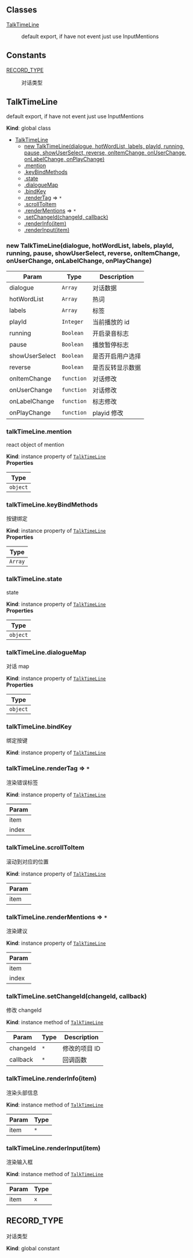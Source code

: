 ## Classes

<dl>
<dt><a href="#TalkTimeLine">TalkTimeLine</a></dt>
<dd><p>default export, if have not event just use InputMentions</p>
</dd>
</dl>

## Constants

<dl>
<dt><a href="#RECORD_TYPE">RECORD_TYPE</a></dt>
<dd><p>对话类型</p>
</dd>
</dl>

<a name="TalkTimeLine"></a>

## TalkTimeLine

default export, if have not event just use InputMentions

**Kind**: global class

-   [TalkTimeLine](#TalkTimeLine)
    -   [new TalkTimeLine(dialogue, hotWordList, labels, playId, running, pause, showUserSelect, reverse, onItemChange, onUserChange, onLabelChange, onPlayChange)](#new_TalkTimeLine_new)
    -   [.mention](#TalkTimeLine+mention)
    -   [.keyBindMethods](#TalkTimeLine+keyBindMethods)
    -   [.state](#TalkTimeLine+state)
    -   [.dialogueMap](#TalkTimeLine+dialogueMap)
    -   [.bindKey](#TalkTimeLine+bindKey)
    -   [.renderTag](#TalkTimeLine+renderTag) ⇒ <code>\*</code>
    -   [.scrollToItem](#TalkTimeLine+scrollToItem)
    -   [.renderMentions](#TalkTimeLine+renderMentions) ⇒ <code>\*</code>
    -   [.setChangeId(changeId, callback)](#TalkTimeLine+setChangeId)
    -   [.renderInfo(item)](#TalkTimeLine+renderInfo)
    -   [.renderInput(item)](#TalkTimeLine+renderInput)

<a name="new_TalkTimeLine_new"></a>

### new TalkTimeLine(dialogue, hotWordList, labels, playId, running, pause, showUserSelect, reverse, onItemChange, onUserChange, onLabelChange, onPlayChange)

| Param          | Type                  | Description      |
| -------------- | --------------------- | ---------------- |
| dialogue       | <code>Array</code>    | 对话数据         |
| hotWordList    | <code>Array</code>    | 热词             |
| labels         | <code>Array</code>    | 标签             |
| playId         | <code>Integer</code>  | 当前播放的 id    |
| running        | <code>Boolean</code>  | 开启录音标志     |
| pause          | <code>Boolean</code>  | 播放暂停标志     |
| showUserSelect | <code>Boolean</code>  | 是否开启用户选择 |
| reverse        | <code>Boolean</code>  | 是否反转显示数据 |
| onItemChange   | <code>function</code> | 对话修改         |
| onUserChange   | <code>function</code> | 对话修改         |
| onLabelChange  | <code>function</code> | 标志修改         |
| onPlayChange   | <code>function</code> | playid 修改      |

<a name="TalkTimeLine+mention"></a>

### talkTimeLine.mention

react object of mention

**Kind**: instance property of [<code>TalkTimeLine</code>](#TalkTimeLine)  
**Properties**

| Type                |
| ------------------- |
| <code>object</code> |

<a name="TalkTimeLine+keyBindMethods"></a>

### talkTimeLine.keyBindMethods

按键绑定

**Kind**: instance property of [<code>TalkTimeLine</code>](#TalkTimeLine)  
**Properties**

| Type               |
| ------------------ |
| <code>Array</code> |

<a name="TalkTimeLine+state"></a>

### talkTimeLine.state

state

**Kind**: instance property of [<code>TalkTimeLine</code>](#TalkTimeLine)  
**Properties**

| Type                |
| ------------------- |
| <code>object</code> |

<a name="TalkTimeLine+dialogueMap"></a>

### talkTimeLine.dialogueMap

对话 map

**Kind**: instance property of [<code>TalkTimeLine</code>](#TalkTimeLine)  
**Properties**

| Type                |
| ------------------- |
| <code>object</code> |

<a name="TalkTimeLine+bindKey"></a>

### talkTimeLine.bindKey

绑定按键

**Kind**: instance property of [<code>TalkTimeLine</code>](#TalkTimeLine)  
<a name="TalkTimeLine+renderTag"></a>

### talkTimeLine.renderTag ⇒ <code>\*</code>

渲染错误标签

**Kind**: instance property of [<code>TalkTimeLine</code>](#TalkTimeLine)

| Param |
| ----- |
| item  |
| index |

<a name="TalkTimeLine+scrollToItem"></a>

### talkTimeLine.scrollToItem

滚动到对应的位置

**Kind**: instance property of [<code>TalkTimeLine</code>](#TalkTimeLine)

| Param |
| ----- |
| item  |

<a name="TalkTimeLine+renderMentions"></a>

### talkTimeLine.renderMentions ⇒ <code>\*</code>

渲染建议

**Kind**: instance property of [<code>TalkTimeLine</code>](#TalkTimeLine)

| Param |
| ----- |
| item  |
| index |

<a name="TalkTimeLine+setChangeId"></a>

### talkTimeLine.setChangeId(changeId, callback)

修改 changeId

**Kind**: instance method of [<code>TalkTimeLine</code>](#TalkTimeLine)

| Param    | Type            | Description   |
| -------- | --------------- | ------------- |
| changeId | <code>\*</code> | 修改的项目 ID |
| callback | <code>\*</code> | 回调函数      |

<a name="TalkTimeLine+renderInfo"></a>

### talkTimeLine.renderInfo(item)

渲染头部信息

**Kind**: instance method of [<code>TalkTimeLine</code>](#TalkTimeLine)

| Param | Type            |
| ----- | --------------- |
| item  | <code>\*</code> |

<a name="TalkTimeLine+renderInput"></a>

### talkTimeLine.renderInput(item)

渲染输入框

**Kind**: instance method of [<code>TalkTimeLine</code>](#TalkTimeLine)

| Param | Type           |
| ----- | -------------- |
| item  | <code>x</code> |

<a name="RECORD_TYPE"></a>

## RECORD_TYPE

对话类型

**Kind**: global constant

